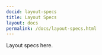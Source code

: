 ```yaml
---
docid: layout-specs
title: Layout Specs
layout: docs
permalink: /docs/layout-specs.html
---
```

Layout specs here.
 